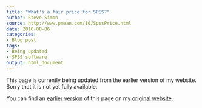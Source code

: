 ```yaml
---
title: "What's a fair price for SPSS?"
author: Steve Simon
source: http://www.pmean.com/10/SpssPrice.html
date: 2010-08-06
categories:
- Blog post
tags:
- Being updated
- SPSS software
output: html_document
---
```


This page is currently being updated from the earlier version of my website. Sorry that it is not yet fully available.

<!---More--->

You can find an [earlier version][sim1] of this page on my [original website][sim2].

[sim1]: http://www.pmean.com/10/SpssPrice.html
[sim2]: http://www.pmean.com/original_site.html
